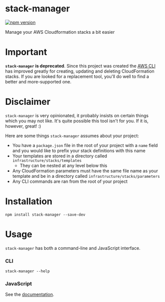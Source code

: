 # stack-manager
[![npm version](https://badge.fury.io/js/stack-manager.svg)](https://badge.fury.io/js/stack-manager)

Manage your AWS Cloudformation stacks a bit easier

# Important
**`stack-manager` is deprecated**. Since this project was created the
[AWS CLI](https://aws.amazon.com/cli/) has improved greatly for creating,
updating and deleting CloudFormation stacks. If you are looked for a replacement
tool, you'll do well to find a better and more-supported one.


# Disclaimer
`stack-manager` is very opinionated, it probably insists on certain
things which you may not like. It's quite possible this tool isn't for
you. If it is, however, great! :)

Here are some things `stack-manager` assumes about your project:
* You have a `package.json` file in the root of your project with a
`name` field and you would like to prefix your stack definitions with
this name
* Your templates are stored in a directory called
`infrastructure/stacks/templates`
  * They can be nested at any level below this
* Any CloudFormation parameters must have the same file name as your template
and be in a directory called `infrastructure/stacks/parameters`
* Any CLI commands are ran from the root of your project

# Installation
`npm install stack-manager --save-dev`

# Usage
`stack-manager` has both a command-line and JavaScript interface.

### CLI
`stack-manager --help`

### JavaScript
See the [documentation](https://alexchesters.github.io/stack-manager/).
